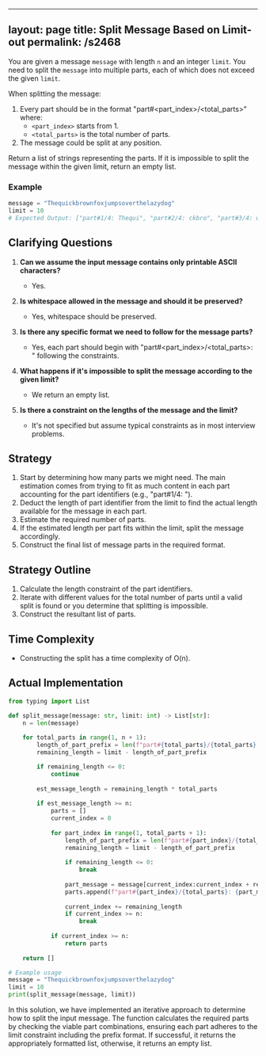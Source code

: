 
---
layout: page
title:  Split Message Based on Limit-out
permalink: /s2468
---

You are given a message `message` with length `n` and an integer `limit`. You need to split the `message` into multiple parts, each of which does not exceed the given `limit`.

When splitting the message:

1. Every part should be in the format "part#<part_index>/<total_parts>" where:
    - `<part_index>` starts from 1.
    - `<total_parts>` is the total number of parts.
2. The message could be split at any position.

Return a list of strings representing the parts. If it is impossible to split the message within the given limit, return an empty list.

### Example
```python
message = "Thequickbrownfoxjumpsoverthelazydog"
limit = 10
# Expected Output: ["part#1/4: Thequi", "part#2/4: ckbro", "part#3/4: wnfox", "part#4/4: jumpsoverthelazydog"]
```

## Clarifying Questions

1. **Can we assume the input message contains only printable ASCII characters?**
   - Yes.

2. **Is whitespace allowed in the message and should it be preserved?**
   - Yes, whitespace should be preserved.

3. **Is there any specific format we need to follow for the message parts?**
   - Yes, each part should begin with "part#<part_index>/<total_parts>: " following the constraints.

4. **What happens if it's impossible to split the message according to the given limit?**
   - We return an empty list.

5. **Is there a constraint on the lengths of the message and the limit?**
   - It's not specified but assume typical constraints as in most interview problems.

## Strategy

1. Start by determining how many parts we might need. The main estimation comes from trying to fit as much content in each part accounting for the part identifiers (e.g., "part#1/4: ").
2. Deduct the length of part identifier from the limit to find the actual length available for the message in each part.
3. Estimate the required number of parts.
4. If the estimated length per part fits within the limit, split the message accordingly.
5. Construct the final list of message parts in the required format.

## Strategy Outline

1. Calculate the length constraint of the part identifiers.
2. Iterate with different values for the total number of parts until a valid split is found or you determine that splitting is impossible.
3. Construct the resultant list of parts.

## Time Complexity
- Constructing the split has a time complexity of O(n).

## Actual Implementation

```python
from typing import List

def split_message(message: str, limit: int) -> List[str]:
    n = len(message)
    
    for total_parts in range(1, n + 1):
        length_of_part_prefix = len(f"part#{total_parts}/{total_parts}: ")
        remaining_length = limit - length_of_part_prefix

        if remaining_length <= 0:
            continue
        
        est_message_length = remaining_length * total_parts
        
        if est_message_length >= n:
            parts = []
            current_index = 0
            
            for part_index in range(1, total_parts + 1):
                length_of_part_prefix = len(f"part#{part_index}/{total_parts}: ")
                remaining_length = limit - length_of_part_prefix
                
                if remaining_length <= 0:
                    break
                
                part_message = message[current_index:current_index + remaining_length]
                parts.append(f"part#{part_index}/{total_parts}: {part_message}")
                
                current_index += remaining_length
                if current_index >= n:
                    break
            
            if current_index >= n:
                return parts
    
    return []

# Example usage
message = "Thequickbrownfoxjumpsoverthelazydog"
limit = 10
print(split_message(message, limit))
```

In this solution, we have implemented an iterative approach to determine how to split the input message. The function calculates the required parts by checking the viable part combinations, ensuring each part adheres to the limit constraint including the prefix format. If successful, it returns the appropriately formatted list, otherwise, it returns an empty list.
